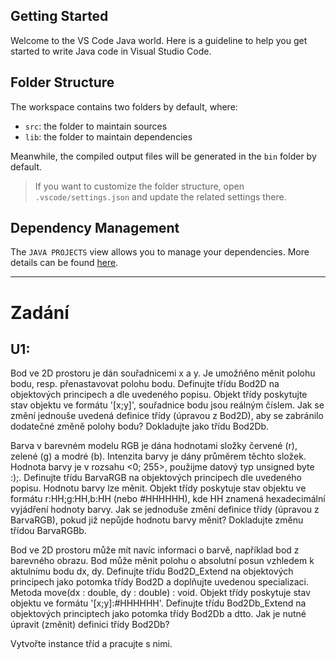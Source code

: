 ## Getting Started

Welcome to the VS Code Java world. Here is a guideline to help you get started to write Java code in Visual Studio Code.

## Folder Structure

The workspace contains two folders by default, where:

- `src`: the folder to maintain sources
- `lib`: the folder to maintain dependencies

Meanwhile, the compiled output files will be generated in the `bin` folder by default.

> If you want to customize the folder structure, open `.vscode/settings.json` and update the related settings there.

## Dependency Management

The `JAVA PROJECTS` view allows you to manage your dependencies. More details can be found [here](https://github.com/microsoft/vscode-java-dependency#manage-dependencies).

- - -  
# Zadání
## 	U1:
Bod ve 2D prostoru je dán souřadnicemi x a y. Je umožńěno měnit polohu bodu, resp. přenastavovat polohu bodu. 
Definujte třídu Bod2D na objektových principech a dle uvedeného popisu. Objekt třídy poskytujte stav objektu ve formátu '[x;y]', souřadnice bodu jsou reálným číslem. 
Jak se změní jednouše uvedená definice třídy (úpravou z Bod2D), aby se zabránilo dodatečné změně polohy bodu? Dokladujte jako třídu Bod2Db.
	
Barva v barevném modelu RGB je dána hodnotami složky červené (r), zelené (g) a modré (b). Intenzita barvy je dány průměrem těchto složek. Hodnota barvy je v rozsahu <0; 255>, použijme datový typ unsigned byte :);.
Definujte třídu BarvaRGB na objektových principech dle uvedeného popisu. Hodnotu barvy lze měnit. Objekt třídy poskytuje stav objektu ve formátu r:HH;g:HH,b:HH (nebo #HHHHHH), kde HH znamená hexadecimální vyjádření hodnoty barvy.
Jak se jednoduše změní definice třídy (úpravou z BarvaRGB), pokud již nepůjde hodnotu barvy měnit? Dokladujte změnu třídou BarvaRGBb. 
	
Bod ve 2D prostoru může mít navíc informaci o barvě, například bod z barevného obrazu. Bod může měnit polohu o absolutní posun vzhledem k aktulnímu bodu dx, dy. 
Definujte třídu Bod2D_Extend na objektových principech jako potomka třídy Bod2D a doplňujte uvedenou specializaci. Metoda move(dx : double, dy : double) : void. Objekt třídy poskytuje stav objektu ve formátu '[x;y]:#HHHHHH'.
Definujte třídu Bod2Db_Extend na objektových principtech jako potomka třídy Bod2Db a dtto. Jak je nutné úpravit (změnit) definici třídy Bod2Db?
	
Vytvořte instance tříd a pracujte s nimi.    